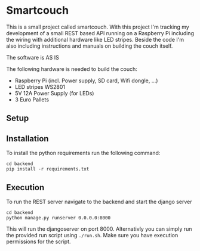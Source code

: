 # Smartcouch
This is a small project called smartcouch. With this project I'm tracking my development of a small REST based API running on a Raspberry Pi including the wiring with additional hardware like LED stripes. Beside the code I'm also including instructions and manuals on building the couch itself.

The software is AS IS 

The following hardware is needed to build the couch:
- Raspberry Pi (incl. Power supply, SD card, Wifi dongle, ...)
- LED stripes WS2801
- 5V 12A Power Supply (for LEDs)
- 3 Euro Pallets

## Setup


## Installation
To install the python requirements run the following command: 
```
cd backend 
pip install -r requirements.txt
```

## Execution
To run the REST server navigate to the backend and start the django server
``` 
cd backend
python manage.py runserver 0.0.0.0:8000
```
This will run the djangoserver on port 8000. Alternativly you can simply run the provided run script using ```./run.sh```. Make sure you have execution permissions for the script.
 

